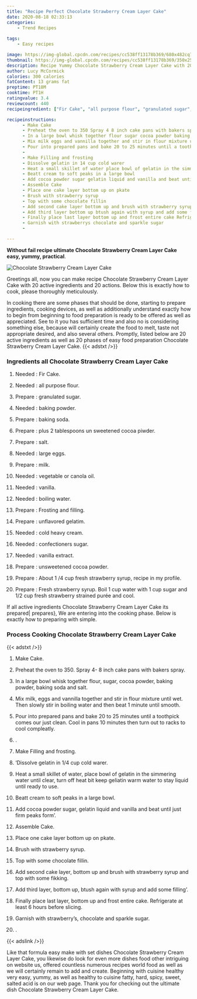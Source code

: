 ```yaml
---
title: "Recipe Perfect Chocolate Strawberry Cream Layer Cake"
date: 2020-08-18 02:33:13
categories:
    - Trend Recipes
    
tags:
    - Easy recipes

image: https://img-global.cpcdn.com/recipes/cc538ff13178b369/680x482cq70/chocolate-strawberry-cream-layer-cake-recipe-main-photo.jpg
thumbnail: https://img-global.cpcdn.com/recipes/cc538ff13178b369/350x250cq70/chocolate-strawberry-cream-layer-cake-recipe-main-photo.jpg
description: Recipe Yummy Chocolate Strawberry Cream Layer Cake with 20 ingredients and 20 stages of easy cooking.
author: Lucy McCormick
calories: 300 calories
fatContent: 13 grams fat
preptime: PT18M
cooktime: PT1H
ratingvalue: 3.4
reviewcount: 440
recipeingredient: ["Fir Cake", "all purpose flour", "granulated sugar", "baking powder", "baking soda", "plus 2 tablespoons un sweetened cocoa piwder", "salt", "large eggs", "milk", "vegetable or canola oil", "vanilla", "boiling water", "Frosting and filling", "unflavored gelatim", "cold heavy cream", "confectioners sugar", "vanilla extract", "unsweetened cocoa powder", "About 1 4 cup fresh strawberry syrup recipe in my profile", "Fresh strawberry syrup Boil 1 cup water with 1 cup sugar and 12 cup fresh strawberry strained pure and cool"]

recipeinstructions: 
      - Make Cake 
      - Preheat the oven to 350 Spray 4 8 inch cake pans with bakers spray 
      - In a large bowl whisk together flour sugar cocoa powder baking powder baking soda and salt 
      - Mix milk eggs and vannilla together and stir in flour mixture until wet Then slowly stir in boiling water and then beat 1 minute until smooth 
      - Pour into prepared pans and bake 20 to 25 minutes until a toothpick comes our just clean Cool in pans 10 minutes then turn out to racks to cool compleatly 
      -  
      - Make Filling and frosting 
      - Dissolve gelatin in 14 cup cold warer 
      - Heat a small skillet of water place bowl of gelatin in the simmering water until clear turn off heat bit keep geliatin warm water to stay liquid until ready to use 
      - Beatt cream to soft peaks in a large bowl 
      - Add cocoa powder sugar gelatin liquid and vanilla and beat until just firm peaks form 
      - Assemble Cake 
      - Place one cake layer bottom up on pkate 
      - Brush with strawberry syrup 
      - Top with some chocolate fillin 
      - Add second cake layer bottom up and brush with strawberry syrup and top with some fikking 
      - Add third layer bottom up btush again with syrup and add some filling 
      - Finally place last layer bottom up and frost entire cake Refrigerate at least 6 hours before slicing 
      - Garnish with strawberrys chocolate and sparkle sugar 
      - 

---
```




**Without fail recipe ultimate Chocolate Strawberry Cream Layer Cake easy, yummy, practical**. 


![Chocolate Strawberry Cream Layer Cake](https://img-global.cpcdn.com/recipes/cc538ff13178b369/680x482cq70/chocolate-strawberry-cream-layer-cake-recipe-main-photo.jpg "Chocolate Strawberry Cream Layer Cake")




Greetings all, now you can make recipe Chocolate Strawberry Cream Layer Cake with 20 active ingredients and 20 actions. Below this is exactly how to cook, please thoroughly meticulously.

In cooking there are some phases that should be done, starting to prepare ingredients, cooking devices, as well as additionally understand exactly how to begin from beginning to food preparation is ready to be offered as well as appreciated. See to it you has sufficient time and also no is considering something else, because will certainly create the food to melt, taste not appropriate desired, and also several others. Promptly, listed below are 20 active ingredients as well as 20 phases of easy food preparation Chocolate Strawberry Cream Layer Cake.
{{< adstxt />}}

### Ingredients all Chocolate Strawberry Cream Layer Cake


1. Needed  : Fir Cake.

1. Needed  : all purpose flour.

1. Prepare  : granulated sugar.

1. Needed  : baking powder.

1. Prepare  : baking soda.

1. Prepare  : plus 2 tablespoons un sweetened cocoa piwder.

1. Prepare  : salt.

1. Needed  : large eggs.

1. Prepare  : milk.

1. Needed  : vegetable or canola oil.

1. Needed  : vanilla.

1. Needed  : boiling water.

1. Prepare  : Frosting and filling.

1. Prepare  : unflavored gelatim.

1. Needed  : cold heavy cream.

1. Needed  : confectioners sugar.

1. Needed  : vanilla extract.

1. Prepare  : unsweetened cocoa powder.

1. Prepare  : About 1 /4 cup fresh strawberry syrup, recipe in my profile.

1. Prepare  : Fresh strawberry syrup. Boil 1 cup water with 1 cup sugar and 1/2 cup fresh strawberry strained purée and cool.



If all active ingredients Chocolate Strawberry Cream Layer Cake its prepared| prepares}, We are entering into the cooking phase. Below is exactly how to preparing with simple.

### Process Cooking Chocolate Strawberry Cream Layer Cake

{{< adstxt />}}


1. Make Cake.



1. Preheat the oven to 350. Spray 4- 8 inch cake pans with bakers spray.



1. In a large bowl whisk together flour, sugar, cocoa powder, baking powder, baking soda and salt.



1. Mix milk, eggs and vannilla together and stir in flour mixture until wet. Then slowly stir in boiling water and then beat 1 minute until smooth.



1. Pour into prepared pans and bake 20 to 25 minutes until a toothpick comes our just clean. Cool in pans 10 minutes then turn out to racks to cool compleatly.



1. .



1. Make Filling and frosting.



1. ‘Dissolve gelatin in 1/4 cup cold warer.



1. Heat a small skillet of water, place bowl of gelatin in the simmering water until clear, turn off heat bit keep geliatin warm water to stay liquid until ready to use.



1. Beatt cream to soft peaks in a large bowl.



1. Add cocoa powder sugar, gelatin liquid and vanilla and beat until just firm peaks form’.



1. Assemble Cake.



1. Place one cake layer bottom up on pkate.



1. Brush with strawberry syrup.



1. Top with some chocolate fillin.



1. Add second cake layer, bottom up and brush with strawberry syrup and top with some fikking.



1. Add third layer, bottom up, btush again with syrup and add some filling’.



1. Finally place last layer, bottom up and frost entire cake. Refrigerate at least 6 hours before slicing.



1. Garnish with strawberry’s, chocolate and sparkle sugar.



1. .





{{< adslink />}}

Like that formula easy make with set dishes Chocolate Strawberry Cream Layer Cake, you likewise do look for even more dishes food other intriguing on website us, offered countless numerous recipes world food as well as we will certainly remain to add and create. Beginning with cuisine healthy very easy, yummy, as well as healthy to cuisine fatty, hard, spicy, sweet, salted acid is on our web page. Thank you for checking out the ultimate dish Chocolate Strawberry Cream Layer Cake.
